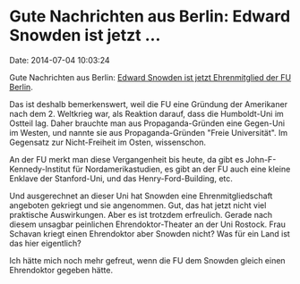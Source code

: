 Gute Nachrichten aus Berlin: Edward Snowden ist jetzt \...
==========================================================

Date: 2014-07-04 10:03:24

Gute Nachrichten aus Berlin: [Edward Snowden ist jetzt Ehrenmitglied der
FU
Berlin](http://www.fu-berlin.de/presse/informationen/fup/2014/fup_14_252-snowden-akzeptiert-ehrung/index.html).

Das ist deshalb bemerkenswert, weil die FU eine Gründung der Amerikaner
nach dem 2. Weltkrieg war, als Reaktion darauf, dass die Humboldt-Uni im
Ostteil lag. Daher brauchte man aus Propaganda-Gründen eine Gegen-Uni im
Westen, und nannte sie aus Propaganda-Gründen \"Freie Universität\". Im
Gegensatz zur Nicht-Freiheit im Osten, wissenschon.

An der FU merkt man diese Vergangenheit bis heute, da gibt es
John-F-Kennedy-Institut für Nordamerikastudien, es gibt an der FU auch
eine kleine Enklave der Stanford-Uni, und das Henry-Ford-Building, etc.

Und ausgerechnet an dieser Uni hat Snowden eine Ehrenmitgliedschaft
angeboten gekriegt und sie angenommen. Gut, das hat jetzt nicht viel
praktische Auswirkungen. Aber es ist trotzdem erfreulich. Gerade nach
diesem unsagbar peinlichen Ehrendoktor-Theater an der Uni Rostock. Frau
Schavan kriegt einen Ehrendoktor aber Snowden nicht? Was für ein Land
ist das hier eigentlich?

Ich hätte mich noch mehr gefreut, wenn die FU dem Snowden gleich einen
Ehrendoktor gegeben hätte.
